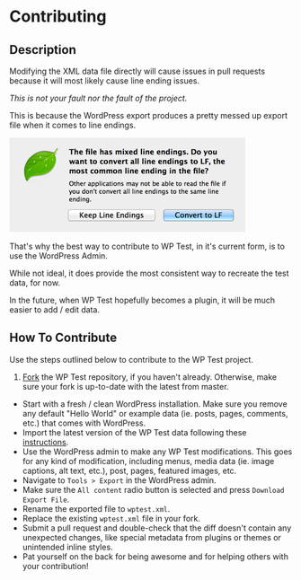# Contributing

## Description

Modifying the XML data file directly will cause issues in pull requests because it will most likely cause line ending issues.

*This is not your fault nor the fault of the project.* 

This is because the WordPress export produces a pretty messed up export file when it comes to line endings.

![Line Endings](screenshots/line-endings.png)

That's why the best way to contribute to WP Test, in it's current form, is to use the WordPress Admin.

While not ideal, it does provide the most consistent way to recreate the test data, for now.

In the future, when WP Test hopefully becomes a plugin, it will be much easier to add / edit data.

## How To Contribute

Use the steps outlined below to contribute to the WP Test project.

1. [Fork](https://github.com/manovotny/wptest/fork) the WP Test repository, if you haven't already. Otherwise, make sure your fork is up-to-date with the latest from master.
- Start with a fresh / clean WordPress installation. Make sure you remove any default "Hello World" or example data (ie. posts, pages, comments, etc.) that comes with WordPress.
- Import the latest version of the WP Test data following these [instructions](https://github.com/manovotny/wptest/blob/master/README.md#installation).
- Use the WordPress admin to make any WP Test modifications. This goes for any kind of modification, including menus, media data (ie. image captions, alt text, etc.), post, pages, featured images, etc.
- Navigate to `Tools > Export` in the WordPress admin.
- Make sure the `All content` radio button is selected and press `Download Export File`.
- Rename the exported file to `wptest.xml`.
- Replace the existing `wptest.xml` file in your fork.
- Submit a pull request and double-check that the diff doesn't contain any unexpected changes, like special metadata from plugins or themes or unintended inline styles.
- Pat yourself on the back for being awesome and for helping others with your contribution!